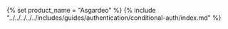{% set product_name = "Asgardeo" %}
{% include "../../../../../includes/guides/authentication/conditional-auth/index.md" %}